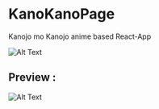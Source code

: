 # KanoKanoPage
Kanojo mo Kanojo anime based React-App

![Alt Text](https://i.ibb.co/4tNVFJh/Screenshot-5.png)

## Preview :

![Alt Text](https://i.ibb.co/hK0ctL1/React-App-Google-Chrome-2022-03-23-17-13-22-Trim-Trim-1.gif)
